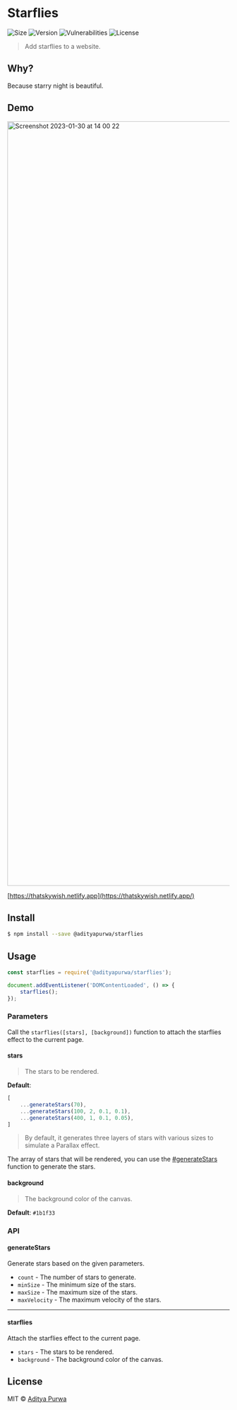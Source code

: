 # Starflies

![Size](https://img.shields.io/bundlephobia/min/@adityapurwa/starflies)
![Version](https://img.shields.io/npm/v/@adityapurwa/starflies)
![Vulnerabilities](https://img.shields.io/snyk/vulnerabilities/npm/@adityapurwa/starflies)
![License](https://img.shields.io/npm/l/@adityapurwa/starflies)

> Add starflies to a website.
 
## Why?

Because starry night is beautiful.

## Demo

<img width="1728" alt="Screenshot 2023-01-30 at 14 00 22" src="https://user-images.githubusercontent.com/6219895/215410386-4265a750-66b6-4a40-b815-6f38fcf3391c.png">


[https://thatskywish.netlify.app](https://thatskywish.netlify.app/)

## Install

```sh
$ npm install --save @adityapurwa/starflies
```

## Usage

```js
const starflies = require('@adityapurwa/starflies');

document.addEventListener('DOMContentLoaded', () => {
    starflies();
});
```

### Parameters

Call the `starflies([stars], [background])` function to attach the starflies effect to the current page.

#### stars

> The stars to be rendered.

**Default**:
```js
[
    ...generateStars(70),
    ...generateStars(100, 2, 0.1, 0.1),
    ...generateStars(400, 1, 0.1, 0.05),
]
```

> By default, it generates three layers of stars with various sizes to simulate a Parallax effect.

The array of stars that will be rendered, you can use the [#generateStars](#generatestars) function to generate the
stars.


#### background

> The background color of the canvas.

**Default**: `#1b1f33`

### API

#### generateStars

Generate stars based on the given parameters.

- `count` - The number of stars to generate.
- `minSize` - The minimum size of the stars.
- `maxSize` - The maximum size of the stars.
- `maxVelocity` - The maximum velocity of the stars.

---

#### starflies

Attach the starflies effect to the current page.

- `stars` - The stars to be rendered.
- `background` - The background color of the canvas.

## License

MIT © [Aditya Purwa](https://adityapurwa.com)
